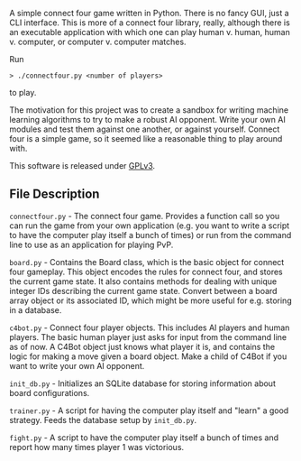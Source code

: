 A simple connect four game written in Python. There is no fancy GUI, 
just a CLI interface. This is more of a connect four library, really, 
although there is an executable application with which one can play 
human v. human, human v. computer, or computer v. computer matches.

Run 

    > ./connectfour.py <number of players> 

to play.

The motivation for this project was to create a sandbox for writing 
machine learning algorithms to try to make a robust AI opponent. Write 
your own AI modules and test them against one another, or against 
yourself. Connect four is a simple game, so it seemed like a reasonable 
thing to play around with.

This software is released under
[GPLv3](http://www.gnu.org/licenses/gpl.html).

File Description
----------------

`connectfour.py` - The connect four game. Provides a function call so 
you can run the game from your own application (e.g. you want to write a 
script to have the computer play itself a bunch of times) or run from 
the command line to use as an application for playing PvP.

`board.py` - Contains the Board class, which is the basic object for 
connect four gameplay. This object encodes the rules for connect four, 
and stores the current game state. It also contains methods for dealing 
with unique integer IDs describing the current game state. Convert 
between a board array object or its associated ID, which might be more 
useful for e.g. storing in a database.

`c4bot.py` - Connect four player objects. This includes AI players and 
human players. The basic human player just asks for input from the 
command line as of now. A C4Bot object just knows what player it is, and 
contains the logic for making a move given a board object. Make a child 
of C4Bot if you want to write your own AI opponent.

`init_db.py` - Initializes an SQLite database for storing information 
about board configurations.

`trainer.py` - A script for having the computer play itself and "learn" 
a good strategy. Feeds the database setup by `init_db.py`.

`fight.py` - A script to have the computer play itself a bunch of times 
and report how many times player 1 was victorious.
